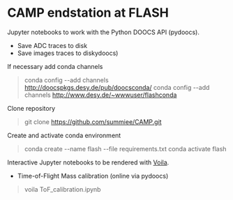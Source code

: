 # CAMP endstation at FLASH

Jupyter notebooks to work with the Python DOOCS API (pydoocs).

* Save ADC traces to disk 
* Save images traces to diskydoocs)

If necessary add conda channels
> conda config --add channels http://doocspkgs.desy.de/pub/doocsconda/
> conda config --add channels http://www.desy.de/~wwwuser/flashconda

Clone repository
> git clone https://github.com/summiee/CAMP.git

Create and activate conda environment
> conda create --name flash --file requirements.txt
> conda activate flash

Interactive Jupyter notebooks to be rendered with [Voila](https://github.com/voila-dashboards/voila).

* Time-of-Flight Mass calibration (online via pydoocs)

> voila ToF_calibration.ipynb

